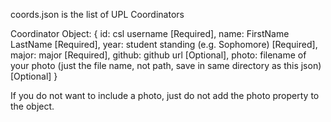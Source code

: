 coords.json is the list of UPL Coordinators

Coordinator Object: 
{
    id: csl username [Required],
    name: FirstName LastName [Required],
    year: student standing (e.g. Sophomore) [Required],
    major: major [Required],
    github: github url [Optional],
    photo: filename of your photo (just the file name, not path, save in same
           directory as this json) [Optional]
}

If you do not want to include a photo, just do not add the photo property to
the object.
